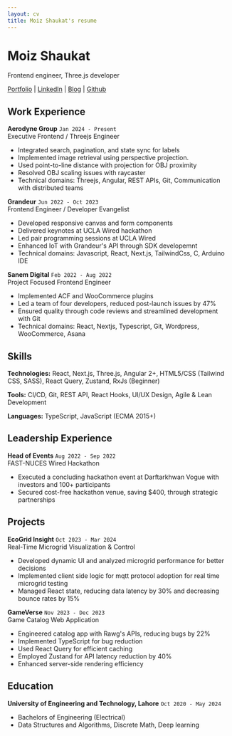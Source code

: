 ```yaml
---
layout: cv
title: Moiz Shaukat's resume
---
```

# Moiz Shaukat

<div id="webaddress">
<p id="personal-contacts">Frontend engineer, Three.js developer</p>
</div>

<div id="webaddress">
<a href="https://moizghuman.vercel.app">Portfolio</a>
| <a href="https://www.linkedin.com/in/moiz-shaukat-7ba6991ab/">LinkedIn</a>
| <a href="https://moizghuman.vercel.app/blogs">Blog</a>
| <a href="https://github.com/moizghumann">Github</a>
</div>

Work Experience
---------------

**Aerodyne Group** `Jan 2024 - Present`  
Executive Frontend / Threejs Engineer

*   Integrated search, pagination, and state sync for labels
*   Implemented image retrieval using perspective projection.
*   Used point-to-line distance with projection for OBJ proximity
*   Resolved OBJ scaling issues with raycaster
*   Technical domains: Threejs, Angular, REST APIs, Git, Communication with distributed teams

**Grandeur** `Jun 2022 - Oct 2023`  
Frontend Engineer / Developer Evangelist

*   Developed responsive canvas and form components
*   Delivered keynotes at UCLA Wired hackathon
*   Led pair programming sessions at UCLA Wired
*   Enhanced IoT with Grandeur's API through SDK developemnt
*   Technical domains: Javascript, React, Next.js, TailwindCss, C, Arduino IDE

**Sanem Digital** `Feb 2022 - Aug 2022`  
Project Focused Frontend Engineer

*   Implemented ACF and WooCommerce plugins
*   Led a team of four developers, reduced post-launch issues by 47%
*   Ensured quality through code reviews and streamlined development with Git
*   Technical domains: React, Nextjs, Typescript, Git, Wordpress, WooCommerce, Asana


Skills
--------

**Technologies:** React, Next.js, Three.js, Angular 2+, HTML5/CSS (Tailwind CSS, SASS), React Query, Zustand, RxJs (Beginner)

**Tools:** CI/CD, Git, REST API, React Hooks, UI/UX Design, Agile & Lean Development

**Languages:** TypeScript, JavaScript (ECMA 2015+)


Leadership Experience
----------

**Head of Events** `Aug 2022 - Sep 2022`  
FAST-NUCES Wired Hackathon

*   Executed a concluding hackathon event at Darftarkhwan Vogue with investors and 100+ participants
*   Secured cost-free hackathon venue, saving $400, through strategic partnerships


Projects
-----------------

**EcoGrid Insight** `Oct 2023 - Mar 2024`  
Real-Time Microgrid Visualization & Control

*   Developed dynamic UI and analyzed microgrid performance for better decisions
*   Implemented client side logic for mqtt protocol adoption for real time microgrid testing
*   Managed React state, reducing data latency by 30% and decreasing bounce rates by 15%

**GameVerse** `Nov 2023 - Dec 2023`  
Game Catalog Web Application

*   Engineered catalog app with Rawg's APIs, reducing bugs by 22%
*   Implemented TypeScript for bug reduction
*   Used React Query for efficient caching
*   Employed Zustand for API latency reduction by 40%
*   Enhanced server-side rendering efficiency


Education
---------

**University of Engineering and Technology, Lahore** `Oct 2020 - May 2024`

*   Bachelors of Engineering (Electrical)
*   Data Structures and Algorithms, Discrete Math, Deep learning

<!-- ### Footer

Last updated: May 2013 -->


